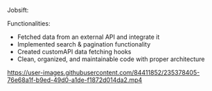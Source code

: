 Jobsift:

Functionalities:

- Fetched data from an external API and integrate it
- Implemented search & pagination functionality
- Created customAPI data fetching hooks
- Clean, organized, and maintainable code with proper architecture

https://user-images.githubusercontent.com/84411852/235378405-76e68a1f-b9ed-49d0-a1de-f1872d014da2.mp4

